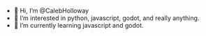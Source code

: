- 👋 Hi, I’m @CalebHolloway
- 👀 I’m interested in python, javascript, godot, and really anything.
- 🌱 I’m currently learning javascript and godot.

<!---
SagaGhost/SagaGhost is a ✨ special ✨ repository because its `README.md` (this file) appears on your GitHub profile.
You can click the Preview link to take a look at your changes.
--->
